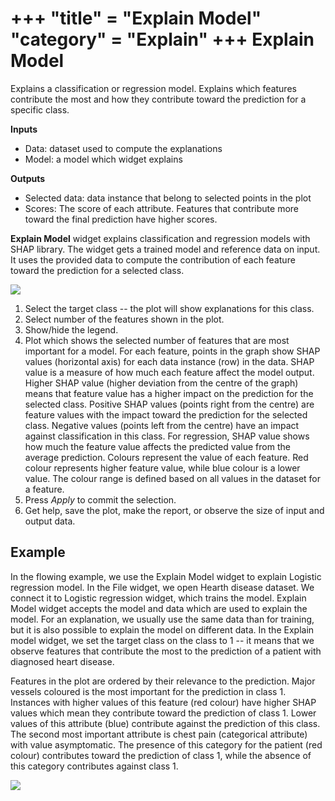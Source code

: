 +++
"title" = "Explain Model"
"category" = "Explain"
+++
Explain Model
=============

Explains a classification or regression model. Explains which features contribute the most and how they contribute toward the prediction for a specific class.

**Inputs**

- Data: dataset used to compute the explanations
- Model: a model which widget explains

**Outputs**

- Selected data: data instance that belong to selected points in the plot
- Scores: The score of each attribute. Features that contribute more toward the final prediction have higher scores.

**Explain Model** widget explains classification and regression models with SHAP library. The widget gets a trained model and reference data on input. It uses the provided data to compute the contribution of each feature toward the prediction for a selected class. 

![](../images/Explain-Model.png)

1. Select the target class -- the plot will show explanations for this class.
2. Select number of the features shown in the plot.
3. Show/hide the legend.
4. Plot which shows the selected number of features that are most important for a model. For each feature, points in the graph show SHAP values (horizontal axis) for each data instance (row) in the data. SHAP value is a measure of how much each feature affect the model output. Higher SHAP value (higher deviation from the centre of the graph) means that feature value has a higher impact on the prediction for the selected class. Positive SHAP values (points right from the centre) are feature values with the impact toward the prediction for the selected class. Negative values (points left from the centre) have an impact against classification in this class. For regression, SHAP value shows how much the feature value affects the predicted value from the average prediction. Colours represent the value of each feature. Red colour represents higher feature value, while blue colour is a lower value. The colour range is defined based on all values in the dataset for a feature.
5. Press *Apply* to commit the selection.
6. Get help, save the plot, make the report, or observe the size of input and output data.

Example
-------

In the flowing example, we use the Explain Model widget to explain Logistic regression model. In the File widget, we open Hearth disease dataset. We connect it to Logistic regression widget, which trains the model. Explain Model widget accepts the model and data which are used to explain the model. For an explanation, we usually use the same data than for training, but it is also possible to explain the model on different data. In the Explain model widget, we set the target class on the class to 1 -- it means that we observe features that contribute the most to the prediction of a patient with diagnosed heart disease. 

Features in the plot are ordered by their relevance to the prediction. Major vessels coloured is the most important for the prediction in class 1. Instances with higher values of this feature (red colour) have higher SHAP values which mean they contribute toward the prediction of class 1. Lower values of this attribute (blue) contribute against the prediction of this class. The second most important attribute is chest pain (categorical attribute) with value asymptomatic. The presence of this category for the patient (red colour) contributes toward the prediction of class 1, while the absence of this category contributes against class 1.  

![](../images/Explain-Model-Example.png)
